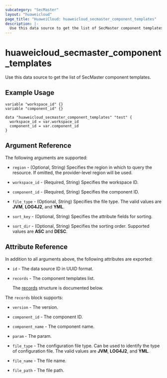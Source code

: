 ```yaml
---
subcategory: "SecMaster"
layout: "huaweicloud"
page_title: "HuaweiCloud: huaweicloud_secmaster_component_templates"
description: |-
  Use this data source to get the list of SecMaster component templates.
---
```


# huaweicloud_secmaster_component_templates

Use this data source to get the list of SecMaster component templates.

## Example Usage

```hcl
variable "workspace_id" {}
variable "component_id" {}

data "huaweicloud_secmaster_component_templates" "test" {
  workspace_id = var.workspace_id
  component_id = var.component_id
}
```

## Argument Reference

The following arguments are supported:

* `region` - (Optional, String) Specifies the region in which to query the resource.
  If omitted, the provider-level region will be used.

* `workspace_id` - (Required, String) Specifies the workspace ID.

* `component_id` - (Required, String) Specifies the component ID.

* `file_type` - (Optional, String) Specifies the file type. The valid values are **JVM**, **LOG4J2**, and **YML**.

* `sort_key` - (Optional, String) Specifies the attribute fields for sorting.

* `sort_dir` - (Optional, String) Specifies the sorting order. Supported values are **ASC** and **DESC**.

## Attribute Reference

In addition to all arguments above, the following attributes are exported:

* `id` - The data source ID in UUID format.

* `records` - The component templates list.

  The [records](#records_struct) structure is documented below.

<a name="records_struct"></a>
The `records` block supports:

* `version` - The version.

* `component_id` - The component ID.

* `component_name` - The component name.

* `param` - The param.

* `file_type` - The configuration file type. Can be used to identify the type of configuration file.
  The valid values are **JVM**, **LOG4J2**, and **YML**.

* `file_name` - The file name.

* `file_path` - The file path.
